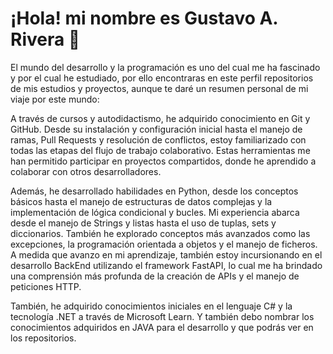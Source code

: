 # ¡Hola! mi nombre es Gustavo A. Rivera  👋

El mundo del desarrollo y la programación es uno del cual me ha fascinado y por el cual he estudiado, por ello encontraras en este perfil repositorios de mis estudios y proyectos, aunque te daré un resumen personal de mi viaje por este mundo:

A través de cursos y autodidactismo, he adquirido conocimiento en Git y GitHub. Desde su instalación y configuración inicial hasta el manejo de ramas, Pull Requests y resolución de conflictos, estoy familiarizado con todas las etapas del flujo de trabajo colaborativo. Estas herramientas me han permitido participar en proyectos compartidos, donde he aprendido a colaborar con otros desarrolladores.

Además, he desarrollado habilidades en Python, desde los conceptos básicos hasta el manejo de estructuras de datos complejas y la implementación de lógica condicional y bucles. Mi experiencia abarca desde el manejo de Strings y listas hasta el uso de tuplas, sets y diccionarios. También he explorado conceptos más avanzados como las excepciones, la programación orientada a objetos y el manejo de ficheros. A medida que avanzo en mi aprendizaje, también estoy incursionando en el desarrollo BackEnd utilizando el framework FastAPI, lo cual me ha brindado una comprensión más profunda de la creación de APIs y el manejo de peticiones HTTP.

También, he adquirido conocimientos iniciales en el lenguaje C# y la tecnología .NET a través de Microsoft Learn. Y también debo nombrar los conocimientos adquiridos en JAVA para el desarrollo y que podrás ver en los repositorios.
        
<!--
**gustavors1/gustavors1** is a ✨ _special_ ✨ repository because its `README.md` (this file) appears on your GitHub profile.

Here are some ideas to get you started:

- 🔭 I’m currently working on ...
- 🌱 I’m currently learning ...
- 👯 I’m looking to collaborate on ...
- 🤔 I’m looking for help with ...
- 💬 Ask me about ...
- 📫 How to reach me: ...
- 😄 Pronouns: ...
- ⚡ Fun fact: ...
-->
